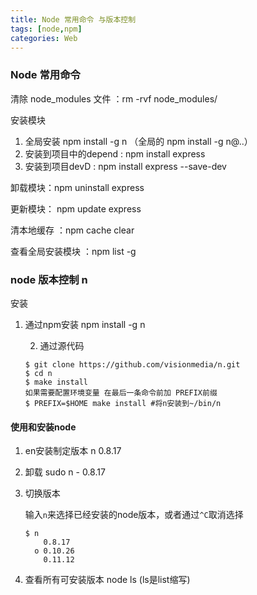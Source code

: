 ```yaml
---
title: Node 常用命令 与版本控制
tags: [node,npm]
categories: Web
---
```

### Node 常用命令

清除 node_modules 文件 ：rm -rvf node_modules/

安装模块  

1. 全局安装 npm install -g n   （全局的 npm install -g n@..）
2. 安装到项目中的depend :  npm install express 
3. 安装到项目devD  : npm install express --save-dev

卸载模块：npm uninstall express

更新模块： npm update express

清本地缓存 ：npm cache clear

查看全局安装模块 ：npm list -g

### node 版本控制 n

安装 

 1. 通过npm安装 npm install -g n

	2. 通过源代码

    ```
    $ git clone https://github.com/visionmedia/n.git
    $ cd n
    $ make install
    如果需要配置环境变量 在最后一条命令前加 PREFIX前缀
    $ PREFIX=$HOME make install #将n安装到~/bin/n
    ```

#### 使用和安装node

1. en安装制定版本   n 0.8.17    

2. 卸载  sudo n - 0.8.17

3. 切换版本 

     输入`n`来选择已经安装的node版本，或者通过`^C`取消选择 

   ```
   $ n
       0.8.17
     ο 0.10.26
       0.11.12
   ```

4. 查看所有可安装版本 node ls   (ls是list缩写)